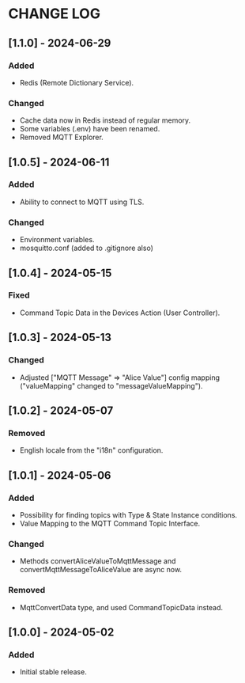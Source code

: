# CHANGE LOG

## [1.1.0] - 2024-06-29

### Added

- Redis (Remote Dictionary Service).

### Changed

- Cache data now in Redis instead of regular memory.
- Some variables (.env) have been renamed.
- Removed MQTT Explorer.

## [1.0.5] - 2024-06-11

### Added

- Ability to connect to MQTT using TLS.

### Changed

- Environment variables.
- mosquitto.conf (added to .gitignore also)

## [1.0.4] - 2024-05-15

### Fixed

- Command Topic Data in the Devices Action (User Controller).

## [1.0.3] - 2024-05-13

### Changed

- Adjusted ["MQTT Message" => "Alice Value"] config mapping ("valueMapping" changed to "messageValueMapping").

## [1.0.2] - 2024-05-07

### Removed

- English locale from the "i18n" configuration.

## [1.0.1] - 2024-05-06

### Added

- Possibility for finding topics with Type & State Instance conditions.
- Value Mapping to the MQTT Command Topic Interface.

### Changed

- Methods convertAliceValueToMqttMessage and convertMqttMessageToAliceValue are async now.

### Removed

- MqttConvertData type, and used CommandTopicData instead.

## [1.0.0] - 2024-05-02

### Added

- Initial stable release.